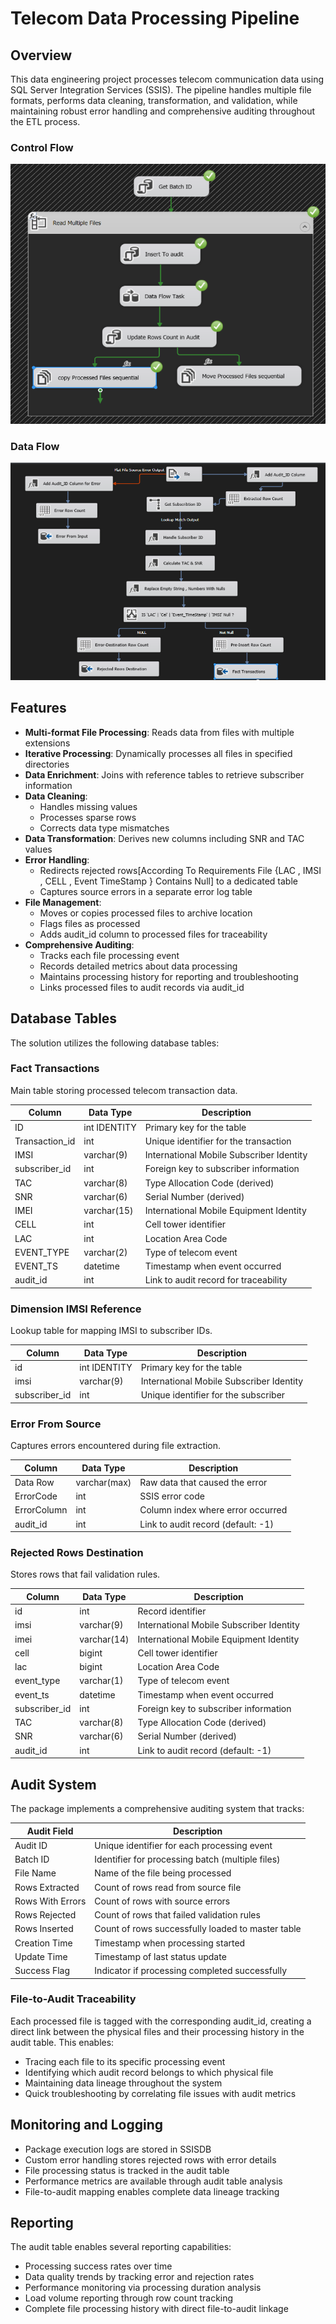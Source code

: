 # Telecom Data Processing Pipeline
## Overview
This data engineering project processes telecom communication data using SQL Server Integration Services (SSIS). The pipeline handles multiple file formats, performs data cleaning, transformation, and validation, while maintaining robust error handling and comprehensive auditing throughout the ETL process.
### Control Flow
![Control Flow](https://github.com/mark-eskander/Telecom-Data-Pipeline/blob/main/Assets/Control%20Flow%20(2).png)

### Data Flow
![Control Flow](https://github.com/mark-eskander/Telecom-Data-Pipeline/blob/main/Assets/Data%20Flow.png)

## Features
- **Multi-format File Processing**: Reads data from files with multiple extensions
- **Iterative Processing**: Dynamically processes all files in specified directories
- **Data Enrichment**: Joins with reference tables to retrieve subscriber information
- **Data Cleaning**:
  - Handles missing values
  - Processes sparse rows
  - Corrects data type mismatches
- **Data Transformation**: Derives new columns including SNR and TAC values
- **Error Handling**:
  - Redirects rejected rows[According To Requirements File {LAC , IMSI , CELL , Event TimeStamp } Contains Null] to a dedicated table
  - Captures source errors in a separate error log table
- **File Management**: 
  - Moves or copies processed files to archive location
  - Flags files as processed
  - Adds audit_id column to processed files for traceability
- **Comprehensive Auditing**:
  - Tracks each file processing event
  - Records detailed metrics about data processing
  - Maintains processing history for reporting and troubleshooting
  - Links processed files to audit records via audit_id


## Database Tables
The solution utilizes the following database tables:

### Fact Transactions
Main table storing processed telecom transaction data.

| Column | Data Type | Description |
|--------|-----------|-------------|
| ID | int IDENTITY | Primary key for the table |
| Transaction_id | int | Unique identifier for the transaction |
| IMSI | varchar(9) | International Mobile Subscriber Identity |
| subscriber_id | int | Foreign key to subscriber information |
| TAC | varchar(8) | Type Allocation Code (derived) |
| SNR | varchar(6) | Serial Number (derived) |
| IMEI | varchar(15) | International Mobile Equipment Identity |
| CELL | int | Cell tower identifier |
| LAC | int | Location Area Code |
| EVENT_TYPE | varchar(2) | Type of telecom event |
| EVENT_TS | datetime | Timestamp when event occurred |
| audit_id | int | Link to audit record for traceability |

### Dimension IMSI Reference
Lookup table for mapping IMSI to subscriber IDs.

| Column | Data Type | Description |
|--------|-----------|-------------|
| id | int IDENTITY | Primary key for the table |
| imsi | varchar(9) | International Mobile Subscriber Identity |
| subscriber_id | int | Unique identifier for the subscriber |

### Error From Source
Captures errors encountered during file extraction.

| Column | Data Type | Description |
|--------|-----------|-------------|
| Data Row | varchar(max) | Raw data that caused the error |
| ErrorCode | int | SSIS error code |
| ErrorColumn | int | Column index where error occurred |
| audit_id | int | Link to audit record (default: -1) |

### Rejected Rows Destination
Stores rows that fail validation rules.

| Column | Data Type | Description |
|--------|-----------|-------------|
| id | int | Record identifier |
| imsi | varchar(9) | International Mobile Subscriber Identity |
| imei | varchar(14) | International Mobile Equipment Identity |
| cell | bigint | Cell tower identifier |
| lac | bigint | Location Area Code |
| event_type | varchar(1) | Type of telecom event |
| event_ts | datetime | Timestamp when event occurred |
| subscriber_id | int | Foreign key to subscriber information |
| TAC | varchar(8) | Type Allocation Code (derived) |
| SNR | varchar(6) | Serial Number (derived) |
| audit_id | int | Link to audit record (default: -1) |

## Audit System
The package implements a comprehensive auditing system that tracks:

| Audit Field | Description |
|-------------|-------------|
| Audit ID | Unique identifier for each processing event |
| Batch ID | Identifier for processing batch (multiple files) |
| File Name | Name of the file being processed |
| Rows Extracted | Count of rows read from source file |
| Rows With Errors | Count of rows with source errors |
| Rows Rejected | Count of rows that failed validation rules |
| Rows Inserted | Count of rows successfully loaded to master table |
| Creation Time | Timestamp when processing started |
| Update Time | Timestamp of last status update |
| Success Flag | Indicator if processing completed successfully |

### File-to-Audit Traceability
Each processed file is tagged with the corresponding audit_id, creating a direct link between the physical files and their processing history in the audit table. This enables:

- Tracing each file to its specific processing event
- Identifying which audit record belongs to which physical file
- Maintaining data lineage throughout the system
- Quick troubleshooting by correlating file issues with audit metrics

## Monitoring and Logging
- Package execution logs are stored in SSISDB
- Custom error handling stores rejected rows with error details
- File processing status is tracked in the audit table
- Performance metrics are available through audit table analysis
- File-to-audit mapping enables complete data lineage tracking

## Reporting
The audit table enables several reporting capabilities:
- Processing success rates over time
- Data quality trends by tracking error and rejection rates
- Performance monitoring via processing duration analysis
- Load volume reporting through row count tracking
- Complete file processing history with direct file-to-audit linkage
